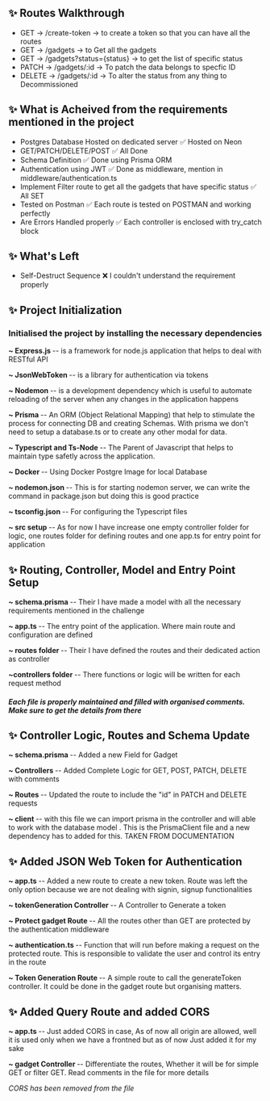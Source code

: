 <h2> ✨ Routes Walkthrough </h2>
<ul>
<li>GET -> /create-token -> to create a token so that you can have all the routes</li>
<li> GET -> /gadgets -> to Get all the gadgets</li>
<li> GET -> /gadgets?status={status} -> to get the list of specific status </li>
<li> PATCH -> /gadgets/:id -> To patch the data belongs to specfic ID</li>
<li> DELETE -> /gadgets/:id -> To alter the status from any thing to Decommissioned</li>
</ul>

<h2> ✨ What is Acheived from the requirements mentioned in the project </h2>
<ul>
<li> Postgres Database Hosted on dedicated server ✅ Hosted on Neon</li>
<li> GET/PATCH/DELETE/POST ✅ All Done</li>
<li> Schema Definition ✅ Done using Prisma ORM</li>
<li> Authentication using JWT ✅  Done as middleware, mention in middleware/authentication.ts</li>
<li> Implement Filter route to get all the gadgets that have specific status ✅ All SET </li>
<li> Tested on Postman ✅ Each route is tested on POSTMAN and working perfectly</li>
<li> Are Errors Handled properly ✅ Each controller is enclosed with try_catch block</li>
</ul>

<h2> ✨ What's Left </h2>
<ul>
<li>Self-Destruct Sequence ❌ I couldn't understand the requirement properly</li>
</ul>


<h2> ✨ Project Initialization</h2>
<h3>Initialised the project by installing the necessary dependencies</h3>
<p> <b>~ Express.js </b> -- is a framework for node.js application that helps to deal with RESTful API <p>
<p> <b>~ JsonWebToken </b>-- is a library for authentication via tokens</p>
<p> <b>~ Nodemon </b>-- is a development dependency  which is useful to automate  reloading of the server when any changes in the application happens </p>
<p> <b>~ Prisma </b>-- An ORM (Object Relational Mapping) that help to stimulate the process for connecting DB and creating Schemas. With prisma we don't need to setup a database.ts or to create any other modal for data.</p>
<p> <b>~ Typescript and Ts-Node </b>-- The Parent of Javascript that helps to maintain type safetly across the application.
<p> <b>~ Docker </b>-- Using Docker Postgre Image for local Database
<p> <b>~ nodemon.json </b>-- This is for starting nodemon server, we can write the command in package.json but doing this is good practice</p>
<p> <b>~ tsconfig.json </b>-- For configuring the Typescript files

<p> <b>~ src setup </b>-- As for now I have increase one empty controller folder for logic, one routes folder for defining routes and one app.ts for entry point for application

<h2>✨ Routing, Controller, Model and Entry Point Setup</h2>
<p> <b>~ schema.prisma </b>-- Their I have made a model with all the necessary requirements mentioned in the challenge<p>
<p> <b>~ app.ts </b>-- The entry point of the application. Where main route and configuration are defined </p>
<p> <b>~ routes folder </b>-- Their I have defined the routes and their dedicated action as controller</p>
<p><b>~controllers folder </b>-- There functions or logic will be written for each request method</p>

<h5>Each file is properly maintained and filled with organised comments. Make sure to get the details from there</h5>

<h2> ✨ Controller Logic, Routes and Schema Update</h2>
<p><b>~ schema.prisma </b>-- Added a new Field for Gadget<p>
<p><b>~ Controllers </b>-- Added Complete Logic for GET, POST, PATCH, DELETE  with comments</p>
<p><b>~ Routes </b>-- Updated the route to include the "id" in PATCH and DELETE requests</p>
<p><b>~ client </b>-- with this file we can import prisma in the controller  and will able to work with the database model
. This is the PrismaClient file and a new dependency has to added for this. TAKEN FROM DOCUMENTATION</p>


<h2> ✨ Added JSON Web Token for Authentication</h2>
<p><b>~ app.ts </b>-- Added a new route to create a new token. Route was left the only option because we are not dealing with signin, signup functionalities</p>
<p><b>~ tokenGeneration Controller </b>-- A Controller to Generate a token</p>
<p><b>~ Protect gadget Route </b>-- All the routes other than GET are protected by the authentication middleware</p>
<p><b>~ authentication.ts </b>-- Function that will run before making a request on the protected route. This is responsible to validate the user and control its entry in the route</p>
<p><b>~ Token Generation Route </b>-- A simple route to call the generateToken controller. It could be done in the gadget route but organising matters.</p>


<h2> ✨ Added Query Route and added CORS</h2>
<p><b>~ app.ts </b>-- Just added CORS in case, As of now all origin are allowed, well it is used only when we have a frontned but as of now Just added it for my sake</p>
<p><b>~ gadget Controller </b>-- Differentiate the routes, Whether it will be for simple GET or filter GET. Read comments in the file for more details</b>

<i>CORS has been removed from the file</i>
